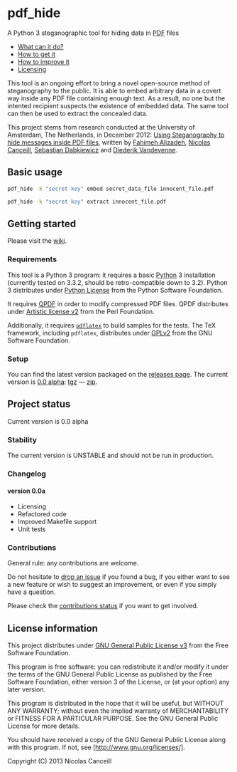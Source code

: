 # pdf_hide

A Python 3 steganographic tool for hiding data in [PDF](https://www.adobe.com/devnet/acrobat/pdfs/PDF32000_2008.pdf) files

* [What can it do?](#basic-usage)
* [How to get it](#getting-started)
* [How to improve it](#project-status)
* [Licensing](#license-information)

This tool is an ongoing effort to bring a novel open-source method of steganography to the public. It is able to embed arbitrary data in a covert way inside any PDF file containing enough text. As a result, no one but the intented recipient suspects the existence of embedded data. The same tool can then be used to extract the concealed data.

This project stems from research conducted at the University of Amsterdam, The Netherlands, in December 2012: [Using Steganography to hide messages inside PDF files](https://www.os3.nl/_media/2012-2013/courses/ssn/using_steganography_to_hide_messages_inside_pdf_files.pdf), written by [Fahimeh Alizadeh](mailto:Fahimeh.Alizadeh@os3.nl), [Nicolas Canceill](mailto:Nicolas.Canceill@os3.nl), [Sebastian Dabkiewicz](mailto:Sebastian.Dabkiewicz@os3.nl) and [Diederik Vandevenne](mailto:Diederik.Vandevenne@os3.nl).

## Basic usage

````bash
pdf_hide -k "secret key" embed secret_data_file innocent_file.pdf
````

````bash
pdf_hide -k "secret key" extract innocent_file.pdf
````

## Getting started

Please visit the [wiki](../../wiki).

### Requirements

This tool is a Python 3 program: it requires a basic [Python](http://www.python.org) 3 installation (currently tested on 3.3.2, should be retro-compatible down to 3.2). Python 3 distributes under [Python License](http://docs.python.org/3/license.html) from the Python Software Foundation.

It requires [QPDF](http://qpdf.sourceforge.net) in order to modify compressed PDF files. QPDF distributes under [Artistic license v2](http://opensource.org/licenses/artistic-license-2.0.php) from the Perl Foundation.

Additionally, it requires [`pdflatex`](http://www.ctan.org) to build samples for the tests. The TeX framework, including `pdflatex`, distributes under [GPLv2](http://www.gnu.org/licenses/gpl-2.0.html) from the GNU Software Foundation.

### Setup

You can find the latest version packaged on the [releases page](../../releases). The current version is [0.0 alpha](../../releases/tag/v0.0a): [tgz](../../archive/v0.0a.tar.gz) — [zip](../../archive/v0.0a.zip).

## Project status

Current version is 0.0 alpha

### Stability

The current version is UNSTABLE and should not be run in production.

### Changelog

#### version 0.0a

* Licensing
* Refactored code
* Improved Makefile support
* Unit tests

### Contributions

General rule: any contributions are welcome.

Do not hesitate to [drop an issue](../../issues/new) if you found a bug, if you either want to see a new feature or wish to suggest an improvement, or even if you simply have a question.

Please check the [contributions status](../../wiki/contribute#status) if you want to get involved.

## License information

This project distributes under [GNU General Public License v3](LICENSE.md) from the Free Software Foundation.

This program is free software: you can redistribute it and/or modify it under the terms of the GNU General Public License as published by the Free Software Foundation, either version 3 of the License, or (at your option) any later version.

This program is distributed in the hope that it will be useful, but WITHOUT ANY WARRANTY; without even the implied warranty of MERCHANTABILITY or FITNESS FOR A PARTICULAR PURPOSE.  See the GNU General Public License for more details.

You should have received a copy of the GNU General Public License along with this program.  If not, see [http://www.gnu.org/licenses/].

Copyright (C) 2013 Nicolas Canceill
